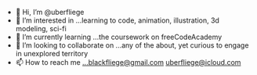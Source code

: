 - 👋 Hi, I’m @uberfliege
- 👀 I’m interested in ...learning to code, animation, illustration, 3d modeling, sci-fi
- 🌱 I’m currently learning ...the coursework on freeCodeAcademy
- 💞️ I’m looking to collaborate on ...any of the about, yet curious to engage in unexplored territory
- 📫 How to reach me ...blackfliege@gmail.com  uberfliege@icloud.com

<!---
uberfliege/uberfliege is a ✨ special ✨ repository because its `README.md` (this file) appears on your GitHub profile.
You can click the Preview link to take a look at your changes.
--->
